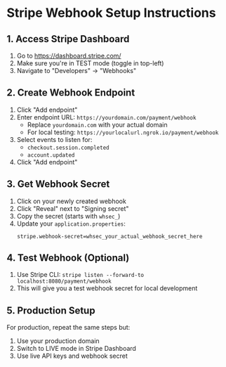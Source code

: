 # Stripe Webhook Setup Instructions

## 1. Access Stripe Dashboard
1. Go to https://dashboard.stripe.com/
2. Make sure you're in TEST mode (toggle in top-left)
3. Navigate to "Developers" → "Webhooks"

## 2. Create Webhook Endpoint
1. Click "Add endpoint"
2. Enter endpoint URL: `https://yourdomain.com/payment/webhook`
   - Replace `yourdomain.com` with your actual domain
   - For local testing: `https://yourlocalurl.ngrok.io/payment/webhook`
3. Select events to listen for:
   - `checkout.session.completed`
   - `account.updated`
4. Click "Add endpoint"

## 3. Get Webhook Secret
1. Click on your newly created webhook
2. Click "Reveal" next to "Signing secret"
3. Copy the secret (starts with `whsec_`)
4. Update your `application.properties`:
   ```
   stripe.webhook-secret=whsec_your_actual_webhook_secret_here
   ```

## 4. Test Webhook (Optional)
1. Use Stripe CLI: `stripe listen --forward-to localhost:8080/payment/webhook`
2. This will give you a test webhook secret for local development

## 5. Production Setup
For production, repeat the same steps but:
1. Use your production domain
2. Switch to LIVE mode in Stripe Dashboard
3. Use live API keys and webhook secret
